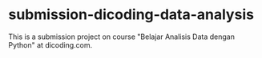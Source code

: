 # submission-dicoding-data-analysis
This is a submission project on course "Belajar Analisis Data dengan Python" at dicoding.com.

